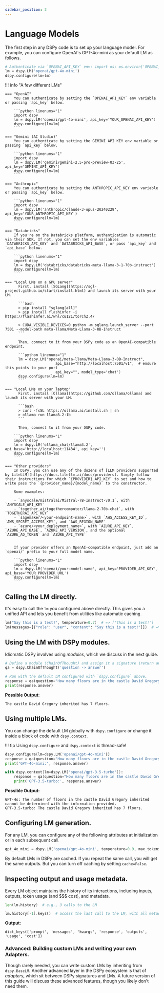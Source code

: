 ```yaml
---
sidebar_position: 2
---
```


# Language Models

The first step in any DSPy code is to set up your language model. For example, you can configure OpenAI's GPT-4o-mini as your default LM as follows.

```python linenums="1"
# Authenticate via `OPENAI_API_KEY` env: import os; os.environ['OPENAI_API_KEY'] = 'here'
lm = dspy.LM('openai/gpt-4o-mini')
dspy.configure(lm=lm)
```

!!! info "A few different LMs"

    === "OpenAI"
        You can authenticate by setting the `OPENAI_API_KEY` env variable or passing `api_key` below.

        ```python linenums="1"
        import dspy
        lm = dspy.LM('openai/gpt-4o-mini', api_key='YOUR_OPENAI_API_KEY')
        dspy.configure(lm=lm)
        ```

    === "Gemini (AI Studio)"
        You can authenticate by setting the GEMINI_API_KEY env variable or passing `api_key` below.

        ```python linenums="1"
        import dspy
        lm = dspy.LM('gemini/gemini-2.5-pro-preview-03-25', api_key='GEMINI_API_KEY')
        dspy.configure(lm=lm)
        ```

    === "Anthropic"
        You can authenticate by setting the ANTHROPIC_API_KEY env variable or passing `api_key` below.

        ```python linenums="1"
        import dspy
        lm = dspy.LM('anthropic/claude-3-opus-20240229', api_key='YOUR_ANTHROPIC_API_KEY')
        dspy.configure(lm=lm)
        ```

    === "Databricks"
        If you're on the Databricks platform, authentication is automatic via their SDK. If not, you can set the env variables `DATABRICKS_API_KEY` and `DATABRICKS_API_BASE`, or pass `api_key` and `api_base` below.

        ```python linenums="1"
        import dspy
        lm = dspy.LM('databricks/databricks-meta-llama-3-1-70b-instruct')
        dspy.configure(lm=lm)
        ```

    === "Local LMs on a GPU server"
          First, install [SGLang](https://sgl-project.github.io/start/install.html) and launch its server with your LM.

          ```bash
          > pip install "sglang[all]"
          > pip install flashinfer -i https://flashinfer.ai/whl/cu121/torch2.4/ 

          > CUDA_VISIBLE_DEVICES=0 python -m sglang.launch_server --port 7501 --model-path meta-llama/Meta-Llama-3-8B-Instruct
          ```

          Then, connect to it from your DSPy code as an OpenAI-compatible endpoint.

          ```python linenums="1"
          lm = dspy.LM("openai/meta-llama/Meta-Llama-3-8B-Instruct",
                           api_base="http://localhost:7501/v1",  # ensure this points to your port
                           api_key="", model_type='chat')
          dspy.configure(lm=lm)
          ```

    === "Local LMs on your laptop"
          First, install [Ollama](https://github.com/ollama/ollama) and launch its server with your LM.

          ```bash
          > curl -fsSL https://ollama.ai/install.sh | sh
          > ollama run llama3.2:1b
          ```

          Then, connect to it from your DSPy code.

        ```python linenums="1"
        import dspy
        lm = dspy.LM('ollama_chat/llama3.2', api_base='http://localhost:11434', api_key='')
        dspy.configure(lm=lm)
        ```

    === "Other providers"
        In DSPy, you can use any of the dozens of [LLM providers supported by LiteLLM](https://docs.litellm.ai/docs/providers). Simply follow their instructions for which `{PROVIDER}_API_KEY` to set and how to write pass the `{provider_name}/{model_name}` to the constructor.

        Some examples:

        - `anyscale/mistralai/Mistral-7B-Instruct-v0.1`, with `ANYSCALE_API_KEY`
        - `together_ai/togethercomputer/llama-2-70b-chat`, with `TOGETHERAI_API_KEY`
        - `sagemaker/<your-endpoint-name>`, with `AWS_ACCESS_KEY_ID`, `AWS_SECRET_ACCESS_KEY`, and `AWS_REGION_NAME`
        - `azure/<your_deployment_name>`, with `AZURE_API_KEY`, `AZURE_API_BASE`, `AZURE_API_VERSION`, and the optional `AZURE_AD_TOKEN` and `AZURE_API_TYPE`

        
        If your provider offers an OpenAI-compatible endpoint, just add an `openai/` prefix to your full model name.

        ```python linenums="1"
        import dspy
        lm = dspy.LM('openai/your-model-name', api_key='PROVIDER_API_KEY', api_base='YOUR_PROVIDER_URL')
        dspy.configure(lm=lm)
        ```

## Calling the LM directly.

It's easy to call the `lm` you configured above directly. This gives you a unified API and lets you benefit from utilities like automatic caching.

```python linenums="1"       
lm("Say this is a test!", temperature=0.7)  # => ['This is a test!']
lm(messages=[{"role": "user", "content": "Say this is a test!"}])  # => ['This is a test!']
``` 

## Using the LM with DSPy modules.

Idiomatic DSPy involves using _modules_, which we discuss in the next guide.

```python linenums="1" 
# Define a module (ChainOfThought) and assign it a signature (return an answer, given a question).
qa = dspy.ChainOfThought('question -> answer')

# Run with the default LM configured with `dspy.configure` above.
response = qa(question="How many floors are in the castle David Gregory inherited?")
print(response.answer)
```
**Possible Output:**
```text
The castle David Gregory inherited has 7 floors.
```

## Using multiple LMs.

You can change the default LM globally with `dspy.configure` or change it inside a block of code with `dspy.context`.

!!! tip
    Using `dspy.configure` and `dspy.context` is thread-safe!


```python linenums="1" 
dspy.configure(lm=dspy.LM('openai/gpt-4o-mini'))
response = qa(question="How many floors are in the castle David Gregory inherited?")
print('GPT-4o-mini:', response.answer)

with dspy.context(lm=dspy.LM('openai/gpt-3.5-turbo')):
    response = qa(question="How many floors are in the castle David Gregory inherited?")
    print('GPT-3.5-turbo:', response.answer)
```
**Possible Output:**
```text
GPT-4o: The number of floors in the castle David Gregory inherited cannot be determined with the information provided.
GPT-3.5-turbo: The castle David Gregory inherited has 7 floors.
```

## Configuring LM generation.

For any LM, you can configure any of the following attributes at initialization or in each subsequent call.

```python linenums="1" 
gpt_4o_mini = dspy.LM('openai/gpt-4o-mini', temperature=0.9, max_tokens=3000, stop=None, cache=False)
```

By default LMs in DSPy are cached. If you repeat the same call, you will get the same outputs. But you can turn off caching by setting `cache=False`.


## Inspecting output and usage metadata.

Every LM object maintains the history of its interactions, including inputs, outputs, token usage (and $$$ cost), and metadata.

```python linenums="1" 
len(lm.history)  # e.g., 3 calls to the LM

lm.history[-1].keys()  # access the last call to the LM, with all metadata
```

**Output:**
```text
dict_keys(['prompt', 'messages', 'kwargs', 'response', 'outputs', 'usage', 'cost'])
```

### Advanced: Building custom LMs and writing your own Adapters.

Though rarely needed, you can write custom LMs by inheriting from `dspy.BaseLM`. Another advanced layer in the DSPy ecosystem is that of _adapters_, which sit between DSPy signatures and LMs. A future version of this guide will discuss these advanced features, though you likely don't need them.

